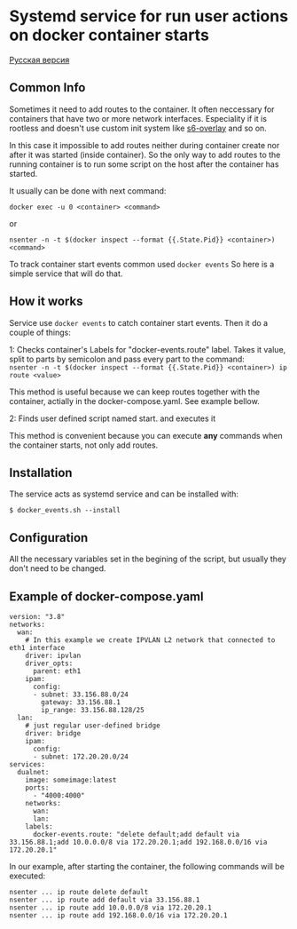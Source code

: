 # Systemd service for run user actions on docker container starts 
[Русская версия](README_RU.md)

## Common Info

Sometimes it need to add routes to the container. It often neccessary for containers that have two or more network interfaces. Especiality if it is rootless and doesn't use custom init system like [s6-overlay](https://github.com/just-containers/s6-overlay) and so on.

In this case it impossible to add routes neither during container create nor after it was started (inside container).
So the only way to add routes to the running container is to run some script on the host after the container has started.

It usually can be done with next command:
```
docker exec -u 0 <container> <command>
```
or
```
nsenter -n -t $(docker inspect --format {{.State.Pid}} <container>) <command>
```
To track container start events common used ```docker events```
So here is a simple service that will do that.

## How it works

Service use ```docker events``` to catch container start events. Then it do a couple of things:

1: Checks container's Labels for "docker-events.route" label. Takes it value, split to parts by semicolon and pass every part to the command:  
```nsenter -n -t $(docker inspect --format {{.State.Pid}} <container>) ip route <value>```

This method is useful because we can keep routes together with the container, actially in the docker-compose.yaml. See example bellow.

2: Finds user defined script named start.<container> and executes it

This method is convenient because you can execute **any** commands when the container starts, not only add routes.

## Installation

The service acts as systemd service and can be installed with:
```
$ docker_events.sh --install
```

## Configuration

All the necessary variables set in the begining of the script, but usually they don't need to be changed.

## Example of docker-compose.yaml

```
version: "3.8"
networks:
  wan:
    # In this example we create IPVLAN L2 network that connected to eth1 interface 
    driver: ipvlan
    driver_opts:
      parent: eth1
    ipam:
      config:
      - subnet: 33.156.88.0/24
        gateway: 33.156.88.1
        ip_range: 33.156.88.128/25
  lan:
    # just regular user-defined bridge
    driver: bridge
    ipam:
      config:
      - subnet: 172.20.20.0/24
services:
  dualnet:
    image: someimage:latest
    ports:
      - "4000:4000"
    networks: 
      wan:
      lan:
    labels: 
      docker-events.route: "delete default;add default via 33.156.88.1;add 10.0.0.0/8 via 172.20.20.1;add 192.168.0.0/16 via 172.20.20.1" 

```
In our example, after starting the container, the following commands will be executed:
```
nsenter ... ip route delete default
nsenter ... ip route add default via 33.156.88.1
nsenter ... ip route add 10.0.0.0/8 via 172.20.20.1
nsenter ... ip route add 192.168.0.0/16 via 172.20.20.1
```

